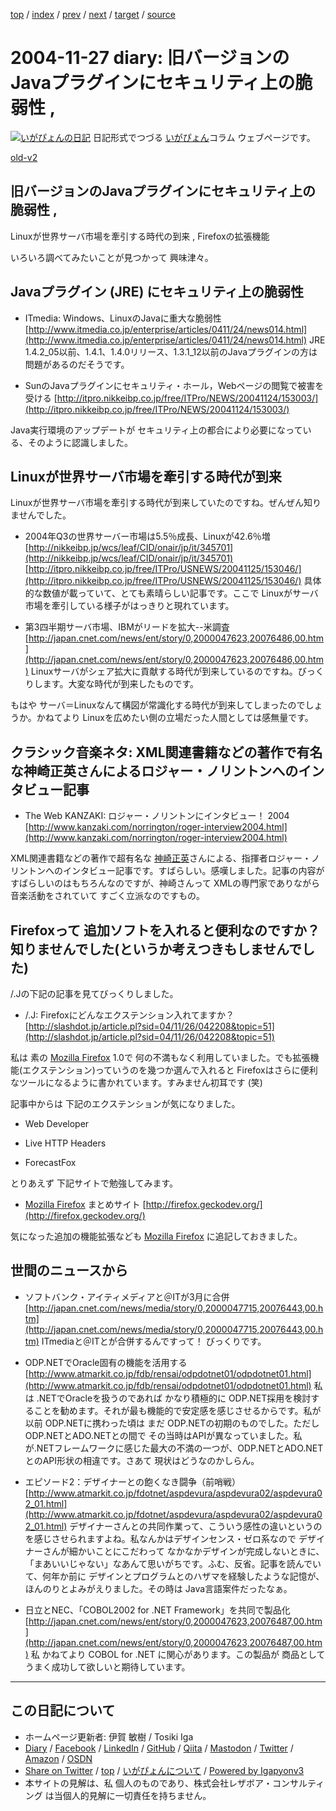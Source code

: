[top](../index.html) 
 / [index](index.html) 
 / [prev](ig041123.html) 
 / [next](ig041128.html) 
 / [target](https://www.igapyon.jp/igapyon/diary/2004/ig041127.html) 
 / [source](https://github.com/igapyon/diary/blob/master/2004/ig041127.src.md) 

2004-11-27 diary: 旧バージョンのJavaプラグインにセキュリティ上の脆弱性 ,
=====================================================================================================
[![いがぴょんの日記](https://www.igapyon.jp/igapyon/diary/images/iga200306s.jpg "いがぴょん")](https://www.igapyon.jp/igapyon/diary/memo/memoigapyon.html) 日記形式でつづる [いがぴょん](https://www.igapyon.jp/igapyon/diary/memo/memoigapyon.html)コラム ウェブページです。

[old-v2](ig041127-orig.html)

## 旧バージョンのJavaプラグインにセキュリティ上の脆弱性 ,
Linuxが世界サーバ市場を牽引する時代の到来 , Firefoxの拡張機能

いろいろ調べてみたいことが見つかって 興味津々。


## Javaプラグイン (JRE) にセキュリティ上の脆弱性

* ITmedia: Windows、LinuxのJavaに重大な脆弱性
  [http://www.itmedia.co.jp/enterprise/articles/0411/24/news014.html](http://www.itmedia.co.jp/enterprise/articles/0411/24/news014.html)
  JRE 1.4.2_05以前、1.4.1、1.4.0リリース、1.3.1_12以前のJavaプラグインの方は問題があるのだそうです。
  
* SunのJavaプラグインにセキュリティ・ホール，Webページの閲覧で被害を受ける
  [http://itpro.nikkeibp.co.jp/free/ITPro/NEWS/20041124/153003/](http://itpro.nikkeibp.co.jp/free/ITPro/NEWS/20041124/153003/)

Java実行環境のアップデートが セキュリティ上の都合により必要になっている、そのように認識しました。

## Linuxが世界サーバ市場を牽引する時代が到来 

Linuxが世界サーバ市場を牽引する時代が到来していたのですね。ぜんぜん知りませんでした。

* 2004年Q3の世界サーバー市場は5.5％成長、Linuxが42.6％増
    [http://nikkeibp.jp/wcs/leaf/CID/onair/jp/it/345701](http://nikkeibp.jp/wcs/leaf/CID/onair/jp/it/345701)
    [http://itpro.nikkeibp.co.jp/free/ITPro/USNEWS/20041125/153046/](http://itpro.nikkeibp.co.jp/free/ITPro/USNEWS/20041125/153046/)
    具体的な数値が載っていて、とても素晴らしい記事です。ここで Linuxがサーバ市場を牽引している様子がはっきりと現れています。
    
* 第3四半期サーバ市場、IBMがリードを拡大--米調査
  [http://japan.cnet.com/news/ent/story/0,2000047623,20076486,00.htm](http://japan.cnet.com/news/ent/story/0,2000047623,20076486,00.htm)
  Linuxサーバがシェア拡大に貢献する時代が到来しているのですね。びっくりします。大変な時代が到来したものです。
  

もはや サーバ＝Linuxなんて構図が常識化する時代が到来してしまったのでしょうか。かねてより Linuxを広めたい側の立場だった人間としては感無量です。

## クラシック音楽ネタ: XML関連書籍などの著作で有名な神崎正英さんによるロジャー・ノリントンへのインタビュー記事

* The Web KANZAKI: ロジャー・ノリントンにインタビュー！ 2004
  [http://www.kanzaki.com/norrington/roger-interview2004.html](http://www.kanzaki.com/norrington/roger-interview2004.html)

XML関連書籍などの著作で超有名な [神崎正英](http://www.kanzaki.com/)さんによる、指揮者ロジャー・ノリントンへのインタビュー記事です。すばらしい。感嘆しました。記事の内容がすばらしいのはもちろんなのですが、神崎さんって
XMLの専門家でありながら 音楽活動をされていて すごく立派なのですもの。

## Firefoxって 追加ソフトを入れると便利なのですか？ 知りませんでした(というか考えつきもしませんでした)

/.Jの下記の記事を見てびっくりしました。

* /.J: Firefoxにどんなエクステンション入れてますか？
  [http://slashdot.jp/article.pl?sid=04/11/26/042208&topic=51](http://slashdot.jp/article.pl?sid=04/11/26/042208&topic=51)

私は 素の [Mozilla Firefox](https://www.igapyon.jp/igapyon/diary/keyword/firefox.html) 1.0で 何の不満もなく利用していました。でも拡張機能(エクステンション)っていうのを幾つか選んで入れると Firefoxはさらに便利なツールになるように書かれています。すみません初耳です (笑)

記事中からは 下記のエクステンションが気になりました。

* Web Developer
  
* Live HTTP Headers
  
* ForecastFox

とりあえず 下記サイトで勉強してみます。

* [Mozilla Firefox](https://www.igapyon.jp/igapyon/diary/keyword/firefox.html) まとめサイト
  [http://firefox.geckodev.org/](http://firefox.geckodev.org/)

気になった追加の機能拡張なども [Mozilla Firefox](https://www.igapyon.jp/igapyon/diary/keyword/firefox.html) に追記しておきました。

## 世間のニュースから

* ソフトバンク・アイティメディアと＠ITが3月に合併
  [http://japan.cnet.com/news/media/story/0,2000047715,20076443,00.htm](http://japan.cnet.com/news/media/story/0,2000047715,20076443,00.htm)
  ITmediaと＠ITとが合併するんですって！ びっくりです。
  
* ODP.NETでOracle固有の機能を活用する
  [http://www.atmarkit.co.jp/fdb/rensai/odpdotnet01/odpdotnet01.html](http://www.atmarkit.co.jp/fdb/rensai/odpdotnet01/odpdotnet01.html)
  私は .NETでOracleを扱うのであれば かなり積極的に ODP.NET採用を検討することを勧めます。それが最も機能的で安定感を感じさせるからです。私が以前 ODP.NETに携わった頃は まだ ODP.NETの初期のものでした。ただし ODP.NETとADO.NETとの間で その当時はAPIが異なっていました。私が.NETフレームワークに感じた最大の不満の一つが、ODP.NETとADO.NETとのAPI形状の相違です。さあて 現状はどうなのかしらん。
  
* エピソード2：デザイナーとの飽くなき闘争（前哨戦）
  [http://www.atmarkit.co.jp/fdotnet/aspdevura/aspdevura02/aspdevura02_01.html](http://www.atmarkit.co.jp/fdotnet/aspdevura/aspdevura02/aspdevura02_01.html)
  デザイナーさんとの共同作業って、こういう感性の違いというのを感じさせられますよね。私なんかはデザインセンス・ゼロ系なので
  デザイナーさんが細かいことにこだわって なかなかデザインが完成しないときに、「まあいいじゃない」なあんて思いがちです。ふむ、反省。記事を読んでいて、何年か前に
  デザインとプログラムとのハザマを経験したような記憶が、ほんのりとよみがえりました。その時は
  Java言語案件だったなぁ。
  
* 日立とNEC、「COBOL2002 for .NET Framework」を共同で製品化
  [http://japan.cnet.com/news/ent/story/0,2000047623,20076487,00.htm](http://japan.cnet.com/news/ent/story/0,2000047623,20076487,00.htm)
  私 かねてより COBOL for .NET に関心があります。この製品が 商品として うまく成功して欲しいと期待しています。


----------------------------------------------------------------------------------------------------

## この日記について

* ホームページ更新者: 伊賀 敏樹 / Tosiki Iga
* [Diary](https://www.igapyon.jp/igapyon/diary/) / [Facebook](https://www.facebook.com/igapyon) / [LinkedIn](https://www.linkedin.com/in/toshikiiga) / [GitHub](https://github.com/igapyon) / [Qiita](https://qiita.com/igapyon) / [Mastodon](https://social.vivaldi.net/@igapyon) / [Twitter](https://twitter.com/ToshikiIga) / [Amazon](https://www.amazon.co.jp/%E4%BC%8A%E8%B3%80-%E6%95%8F%E6%A8%B9/e/B004LTQWCQ) / [OSDN](https://ja.osdn.net/users/iga/)
* [Share on Twitter](https://twitter.com/intent/tweet?hashtags=igapyon%2Cdiary%2C%E3%81%84%E3%81%8C%E3%81%B4%E3%82%87%E3%82%93&text=%E6%97%A7%E3%83%90%E3%83%BC%E3%82%B8%E3%83%A7%E3%83%B3%E3%81%AEJava%E3%83%97%E3%83%A9%E3%82%B0%E3%82%A4%E3%83%B3%E3%81%AB%E3%82%BB%E3%82%AD%E3%83%A5%E3%83%AA%E3%83%86%E3%82%A3%E4%B8%8A%E3%81%AE%E8%84%86%E5%BC%B1%E6%80%A7+%2C&url=https%3A%2F%2Fwww.igapyon.jp%2Figapyon%2Fdiary%2F2004%2Fig041127.html) / [top](../index.html) / [いがぴょんについて](https://www.igapyon.jp/igapyon/diary/memo/memoigapyon.html) / [Powered by Igapyonv3](https://github.com/igapyon/igapyonv3)
* 本サイトの見解は、私 個人のものであり、株式会社レザボア・コンサルティング は当個人的見解に一切責任を持ちません。 
